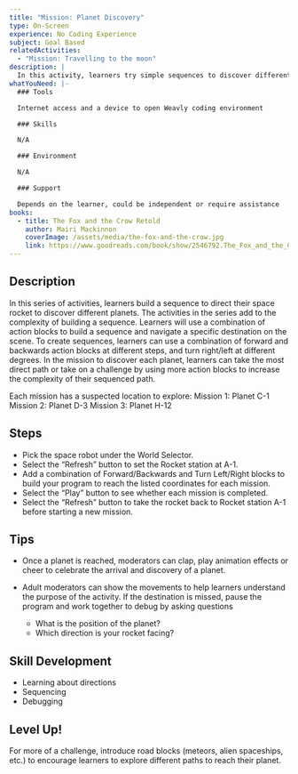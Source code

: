 ```yaml
---
title: "Mission: Planet Discovery"
type: On-Screen
experience: No Coding Experience
subject: Goal Based
relatedActivities:
  - "Mission: Travelling to the moon"
description: |
  In this activity, learners try simple sequences to discover different planets.
whatYouNeed: |-
  ### Tools

  Internet access and a device to open Weavly coding environment

  ### Skills

  N/A

  ### Environment

  N/A

  ### Support

  Depends on the learner, could be independent or require assistance
books:
  - title: The Fox and the Crow Retold
    author: Mairi Mackinnon
    coverImage: /assets/media/the-fox-and-the-crow.jpg
    link: https://www.goodreads.com/book/show/2546792.The_Fox_and_the_Crow
---
```

## Description

In this series of activities, learners build a sequence to direct their space rocket to discover different planets. The activities in the series add to the complexity of building a sequence. Learners will use a combination of action blocks to build a sequence and navigate a specific destination on the scene. To create sequences, learners can use a combination of forward and backwards action blocks at different steps, and turn right/left at different degrees. In the mission to discover each planet, learners can take the most direct path or take on a challenge by using more action blocks to increase the complexity of their sequenced path. 

Each mission has a suspected location to explore: 
Mission 1: Planet C-1
Mission 2: Planet D-3
Mission 3: Planet H-12

## Steps

* Pick the space robot under the World Selector.
* Select the “Refresh” button to set the Rocket station at A-1.
* Add a combination of Forward/Backwards and Turn Left/Right blocks to build your program to reach the listed coordinates for each mission.
* Select the “Play” button to see whether each mission is completed.
* Select the “Refresh” button to take the rocket back to Rocket station A-1 before starting a new mission.

## Tips

* Once a planet is reached, moderators can clap, play animation effects or cheer to celebrate the arrival and discovery of a planet.
* Adult moderators can show the movements to help learners understand the purpose of the activity. If the destination is missed, pause the program and work together to debug by asking questions

  * What is the position of the planet?
  * Which direction is your rocket facing?  

## Skill Development

* Learning about directions
* Sequencing
* Debugging

## Level Up!

For more of a challenge, introduce road blocks (meteors, alien spaceships, etc.) to encourage learners to explore different paths to reach their planet.